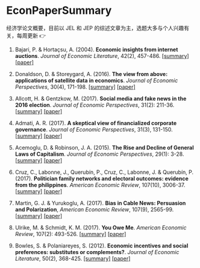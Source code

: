 # EconPaperSummary
经济学论文概要，目前以 JEL 和 JEP 的综述文章为主，选题大多与个人兴趣有关，每周更新 :point_right:

1. Bajari, P. & Hortaçsu, A. (2004). **Economic insights from internet auctions**. *Journal of Economic Literature*, 42(2), 457-486. [[summary]](https://github.com/GaoFangshu/EconPaperSummary/blob/master/summary/001.pdf) [[paper]](http://faculty.washington.edu/bajari/iosp07/auction_survey[10].pdf)

2. Donaldson, D. & Storeygard, A. (2016). **The view from above: applications of satellite data in economics**. *Journal of Economic Perspectives*, 30(4), 171-198. [[summary]](https://github.com/GaoFangshu/EconPaperSummary/blob/master/summary/002.pdf) [[paper]](http://pubs.aeaweb.org/doi/pdfplus/10.1257/jep.30.4.171)

3. Allcott, H. & Gentzkow, M. (2017). **Social media and fake news in the 2016 election**. *Journal of Economic Perspectives*, 31(2): 211-36. [[summary]](https://github.com/GaoFangshu/EconPaperSummary/blob/master/summary/003.pdf) [[paper]](http://pubs.aeaweb.org/doi/pdfplus/10.1257/jep.31.2.211)

4. Admati, A. R. (2017). **A skeptical view of financialized corporate governance**. *Journal of Economic Perspectives*, 31(3), 131-150. [[summary]](https://github.com/GaoFangshu/EconPaperSummary/blob/master/summary/004.pdf) [[paper]](http://pubs.aeaweb.org/doi/pdfplus/10.1257/jep.31.3.131)

5. Acemoglu, D. & Robinson, J. A. (2015). **The Rise and Decline of General Laws of Capitalism**. *Journal of Economic Perspectives*, 29(1): 3-28. [[summary]](https://github.com/GaoFangshu/EconPaperSummary/blob/master/summary/005.pdf) [[paper]](http://pubs.aeaweb.org/doi/pdfplus/10.1257/jep.29.1.3)

6. Cruz, C., Labonne, J., Querubín, P., Cruz, C., Labonne, J. & Querubín, P. (2017). **Politician family networks and electoral outcomes: evidence from the philippines**. *American Economic Review*, 107(10), 3006-37. [[summary]](https://github.com/GaoFangshu/EconPaperSummary/blob/master/summary/006.pdf) [[paper]](http://pubs.aeaweb.org/doi/pdfplus/10.1257/aer.20150343)

7. Martin, G. J. & Yurukoglu, A. (2017). **Bias in Cable News: Persuasion and Polarization**, *American Economic Review*, 107(9), 2565-99. [[summary]](https://github.com/GaoFangshu/EconPaperSummary/blob/master/summary/006.pdf) [[paper]](http://pubs.aeaweb.org/doi/pdfplus/10.1257/aer.20160812)

8. Ulrike, M. & Schmidt, K. M. (2017). **You Owe Me**. *American Economic Review*, 107(2): 493-526. [[summary]](https://github.com/GaoFangshu/EconPaperSummary/blob/master/summary/006.pdf) [[paper]](http://pubs.aeaweb.org/doi/pdfplus/10.1257/aer.20140890)

9. Bowles, S. & Polaniareyes, S. (2012). **Economic incentives and social preferences: substitutes or complements?**. *Journal of Economic Literature*, 50(2), 368-425. [[summary]](https://github.com/GaoFangshu/EconPaperSummary/blob/master/summary/007.pdf) [[paper]](http://tuvalu.santafe.edu/~bowles/EconomicIncentives-final.pdf)
